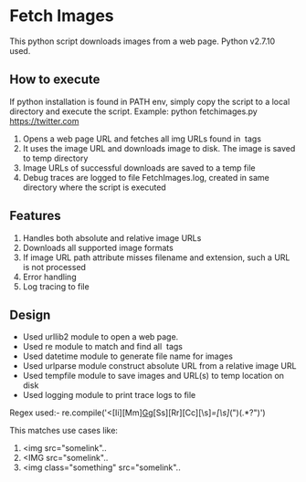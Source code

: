 Fetch Images
============

This python script downloads images from a web page. Python v2.7.10 used.

## How to execute
If python installation is found in PATH env, simply copy the script to a local directory and execute the script.
Example: python fetchimages.py https://twitter.com

1. Opens a web page URL and fetches all img URLs found in  <img> tags
2. It uses the image URL and downloads image to disk. The image is saved to  temp directory
3. Image URLs of successful downloads are saved to a temp file
4. Debug traces are logged to file FetchImages.log, created in same directory where the script is executed


## Features
1. Handles both absolute and relative image URLs
2. Downloads all supported image formats
3. If image URL path attribute misses filename and extension, such a URL is not processed
4. Error handling
5. Log tracing to file
  

## Design
- Used urllib2 module to open a web page.
- Used re module to match and find all <img> tags
- Used datetime module to generate file name for images
- Used urlparse module construct absolute URL from a relative image URL
- Used tempfile module to save images and URL(s) to temp location on disk
- Used logging module to print trace logs to file
	
Regex used:- re.compile('<[Ii][Mm][Gg](.*[\s]+)[Ss][Rr][Cc][\s]*=[\s]*(")(.*?")')

This matches use cases like:
1. <img src="somelink"..
2. <IMG src="somelink"..
3. <img class="something"  src="somelink"..


